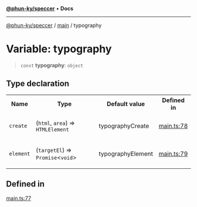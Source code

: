 [**@phun-ky/speccer**](../../README.md) • **Docs**

***

[@phun-ky/speccer](../../README.md) / [main](../README.md) / typography

# Variable: typography

> `const` **typography**: `object`

## Type declaration

<table>
<tr>
<th>Name</th>
<th>Type</th>
<th>Default value</th>
<th>Defined in</th>
</tr>
<tr>
<td>

`create`

</td>
<td>

(`html`, `area`) => `HTMLElement`

</td>
<td>

typographyCreate

</td>
<td>

[main.ts:78](https://github.com/phun-ky/speccer/blob/main/src/main.ts#L78)

</td>
</tr>
<tr>
<td>

`element`

</td>
<td>

(`targetEl`) => `Promise`\<`void`\>

</td>
<td>

typographyElement

</td>
<td>

[main.ts:79](https://github.com/phun-ky/speccer/blob/main/src/main.ts#L79)

</td>
</tr>
</table>

## Defined in

[main.ts:77](https://github.com/phun-ky/speccer/blob/main/src/main.ts#L77)
